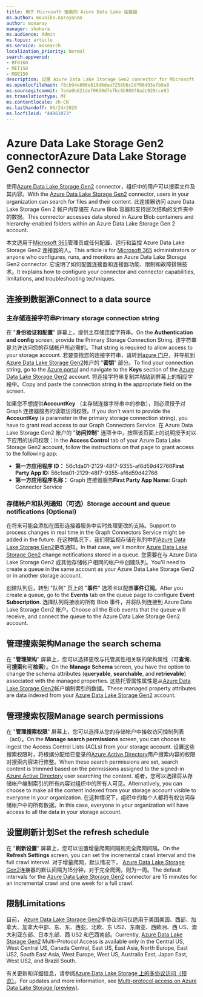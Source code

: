 ```yaml
---
title: 用于 Microsoft 搜索的 Azure Data Lake 连接器
ms.author: mounika.narayanan
author: monaray
manager: shohara
ms.audience: Admin
ms.topic: article
ms.service: mssearch
localization_priority: Normal
search.appverid:
- BFB160
- MET150
- MOE150
description: 设置 Azure Data Lake Storage Gen2 connector for Microsoft Search
ms.openlocfilehash: f8cb94e806e619d6dae7258b6c2d708d93afb9a8
ms.sourcegitcommit: 7eda9b621def0659d7e7bc8b989f8adc929cce93
ms.translationtype: MT
ms.contentlocale: zh-CN
ms.lasthandoff: 06/24/2020
ms.locfileid: "44861073"
---
```

# <a name="azure-data-lake-storage-gen2-connector"></a><span data-ttu-id="c0338-103">Azure Data Lake Storage Gen2 connector</span><span class="sxs-lookup"><span data-stu-id="c0338-103">Azure Data Lake Storage Gen2 connector</span></span>

<span data-ttu-id="c0338-104">使用[Azure Data Lake Storage Gen2](https://docs.microsoft.com/azure/storage/blobs/data-lake-storage-introduction) connector，组织中的用户可以搜索文件及其内容。</span><span class="sxs-lookup"><span data-stu-id="c0338-104">With the [Azure Data Lake Storage Gen2](https://docs.microsoft.com/azure/storage/blobs/data-lake-storage-introduction) connector, users in your organization can search for files and their content.</span></span> <span data-ttu-id="c0338-105">此连接器访问 azure Data Lake Storage Gen 2 帐户内存储在 Azure Blob 容器和支持层次结构的文件夹中的数据。</span><span class="sxs-lookup"><span data-stu-id="c0338-105">This connector accesses data stored in Azure Blob containers and hierarchy-enabled folders within an Azure Data Lake Storage Gen 2 account.</span></span>

<span data-ttu-id="c0338-106">本文适用于[Microsoft 365](https://www.microsoft.com/microsoft-365)管理员或任何配置、运行和监控 Azure Data Lake Storage Gen2 连接器的人。</span><span class="sxs-lookup"><span data-stu-id="c0338-106">This article is for [Microsoft 365](https://www.microsoft.com/microsoft-365) administrators or anyone who configures, runs, and monitors an Azure Data Lake Storage Gen2 connector.</span></span> <span data-ttu-id="c0338-107">它说明了如何配置连接器和连接器功能、限制和故障排除技术。</span><span class="sxs-lookup"><span data-stu-id="c0338-107">It explains how to configure your connector and connector capabilities, limitations, and troubleshooting techniques.</span></span>

## <a name="connect-to-a-data-source"></a><span data-ttu-id="c0338-108">连接到数据源</span><span class="sxs-lookup"><span data-stu-id="c0338-108">Connect to a data source</span></span>

### <a name="primary-storage-connection-string"></a><span data-ttu-id="c0338-109">主存储连接字符串</span><span class="sxs-lookup"><span data-stu-id="c0338-109">Primary storage connection string</span></span> 
<span data-ttu-id="c0338-110">在 "**身份验证和配置**" 屏幕上，提供主存储连接字符串。</span><span class="sxs-lookup"><span data-stu-id="c0338-110">On the **Authentication and config** screen, provide the Primary Storage Connection String.</span></span> <span data-ttu-id="c0338-111">该字符串是允许访问您的存储帐户所必需的。</span><span class="sxs-lookup"><span data-stu-id="c0338-111">That string is required to allow access to your storage account.</span></span> <span data-ttu-id="c0338-112">若要查找您的连接字符串，请转到[azure 门户](https://ms.portal.azure.com/#home)，并导航到[Azure Data Lake Storage Gen2](https://docs.microsoft.com/azure/storage/blobs/data-lake-storage-introduction)帐户的 "**密钥**" 部分。</span><span class="sxs-lookup"><span data-stu-id="c0338-112">To find your connection string, go to the [Azure portal](https://ms.portal.azure.com/#home) and navigate to the **Keys** section of the [Azure Data Lake Storage Gen2](https://docs.microsoft.com/azure/storage/blobs/data-lake-storage-introduction) account.</span></span> <span data-ttu-id="c0338-113">将连接字符串复制并粘贴到屏幕上的相应字段中。</span><span class="sxs-lookup"><span data-stu-id="c0338-113">Copy and paste the connection string in the appropriate field on the screen.</span></span>

<span data-ttu-id="c0338-114">如果您不想提供**AccountKey** （主存储连接字符串中的参数），则必须授予对 Graph 连接器服务的读取访问权限。</span><span class="sxs-lookup"><span data-stu-id="c0338-114">If you don't want to provide the **AccountKey** (a parameter in the primary storage connection string), you have to grant read access to our Graph Connectors Service.</span></span> <span data-ttu-id="c0338-115">在 Azure Data Lake Storage Gen2 帐户的 "**访问控制**" 选项卡中，按照该页面上的说明授予对以下应用的访问权限：</span><span class="sxs-lookup"><span data-stu-id="c0338-115">In the **Access Control** tab of your Azure Data Lake Storage Gen2 account, follow the instructions on that page to grant access to the following app:</span></span>
* <span data-ttu-id="c0338-116">**第一方应用程序 ID：** 56c1da01-2129-48f7-9355-af6d59d42766</span><span class="sxs-lookup"><span data-stu-id="c0338-116">**First Party App ID:** 56c1da01-2129-48f7-9355-af6d59d42766</span></span>
* <span data-ttu-id="c0338-117">**第一方应用程序名称：** Graph 连接器服务</span><span class="sxs-lookup"><span data-stu-id="c0338-117">**First Party App Name:** Graph Connector Service</span></span>

### <a name="storage-account-and-queue-notifications-optional"></a><span data-ttu-id="c0338-118">存储帐户和队列通知（可选）</span><span class="sxs-lookup"><span data-stu-id="c0338-118">Storage account and queue notifications (Optional)</span></span>
<span data-ttu-id="c0338-119">在将来可能会添加在图形连接器服务中实时处理更改的支持。</span><span class="sxs-lookup"><span data-stu-id="c0338-119">Support to process changes in real time in the Graph Connectors Service might be added in the future.</span></span> <span data-ttu-id="c0338-120">在这种情况下，我们将监视存储在队列中的[Azure Data Lake Storage Gen2](https://docs.microsoft.com/azure/storage/blobs/data-lake-storage-introduction)更改通知。</span><span class="sxs-lookup"><span data-stu-id="c0338-120">In that case, we'll monitor [Azure Data Lake Storage Gen2](https://docs.microsoft.com/azure/storage/blobs/data-lake-storage-introduction) change notifications stored in a queue.</span></span> <span data-ttu-id="c0338-121">您需要在与 Azure Data Lake Storage Gen2 或其他存储帐户相同的帐户中创建队列。</span><span class="sxs-lookup"><span data-stu-id="c0338-121">You'll need to create a queue in the same account as your Azure Data Lake Storage Gen2 or in another storage account.</span></span>

<span data-ttu-id="c0338-122">创建队列后，转到 "队列" 页上的 "**事件**" 选项卡以配置**事件订阅**。</span><span class="sxs-lookup"><span data-stu-id="c0338-122">After you create a queue, go to the **Events** tab on the queue page to configure **Event Subscription**.</span></span> <span data-ttu-id="c0338-123">选择队列将接收的所有 Blob 事件，并将队列连接到 Azure Data Lake Storage Gen2 帐户。</span><span class="sxs-lookup"><span data-stu-id="c0338-123">Choose all the Blob events that the queue will receive, and connect the queue to the Azure Data Lake Storage Gen2 account.</span></span>

## <a name="manage-the-search-schema"></a><span data-ttu-id="c0338-124">管理搜索架构</span><span class="sxs-lookup"><span data-stu-id="c0338-124">Manage the search schema</span></span>
<span data-ttu-id="c0338-125">在 "**管理架构**" 屏幕上，您可以选择更改与托管属性相关联的架构属性（可**查询**、可**搜索**和可**检索**）。</span><span class="sxs-lookup"><span data-stu-id="c0338-125">On the **Manage Schema** screen, you have the option to change the schema attributes (**queryable**, **searchable**, and **retrievable**) associated with the managed properties.</span></span> <span data-ttu-id="c0338-126">这些托管属性属性是从[Azure Data Lake Storage Gen2](https://docs.microsoft.com/azure/storage/blobs/data-lake-storage-introduction)帐户编制索引的数据。</span><span class="sxs-lookup"><span data-stu-id="c0338-126">These managed property attributes are data indexed from your [Azure Data Lake Storage Gen2](https://docs.microsoft.com/azure/storage/blobs/data-lake-storage-introduction) account.</span></span>

## <a name="manage-search-permissions"></a><span data-ttu-id="c0338-127">管理搜索权限</span><span class="sxs-lookup"><span data-stu-id="c0338-127">Manage search permissions</span></span>
<span data-ttu-id="c0338-128">在 "**管理搜索权限**" 屏幕上，您可以选择从您的存储帐户中接收访问控制列表（acl）。</span><span class="sxs-lookup"><span data-stu-id="c0338-128">On the **Manage search permissions** screen, you can choose to ingest the Access Control Lists (ACLs) from your storage account.</span></span> <span data-ttu-id="c0338-129">设置这些搜索权限时，将根据分配给已登录的[Azure Active Directory](https://docs.microsoft.com/azure/active-directory/)用户搜索内容的权限对搜索内容进行修整。</span><span class="sxs-lookup"><span data-stu-id="c0338-129">When these search permissions are set, search content is trimmed based on the permissions assigned to the signed-in [Azure Active Directory](https://docs.microsoft.com/azure/active-directory/) user searching the content.</span></span> <span data-ttu-id="c0338-130">或者，您可以选择将从存储帐户编制索引的所有内容对组织中的所有人可见。</span><span class="sxs-lookup"><span data-stu-id="c0338-130">Alternatively, you can choose to make all the content indexed from your storage account visible to everyone in your organization.</span></span> <span data-ttu-id="c0338-131">在这种情况下，组织中的每个人都将有权访问存储帐户中的所有数据。</span><span class="sxs-lookup"><span data-stu-id="c0338-131">In this case, everyone in your organization will have access to all the data in your storage account.</span></span>
 
## <a name="set-the-refresh-schedule"></a><span data-ttu-id="c0338-132">设置刷新计划</span><span class="sxs-lookup"><span data-stu-id="c0338-132">Set the refresh schedule</span></span>
<span data-ttu-id="c0338-133">在 "**刷新设置**" 屏幕上，您可以设置增量爬网间隔和完全爬网间隔。</span><span class="sxs-lookup"><span data-stu-id="c0338-133">On the **Refresh Settings** screen, you can set the incremental crawl interval and the full crawl interval.</span></span> <span data-ttu-id="c0338-134">对于增量爬网，默认情况下， [Azure Data Lake Storage Gen2](https://docs.microsoft.com/azure/storage/blobs/data-lake-storage-introduction)连接器的默认间隔为15分钟，对于完全爬网，则为一周。</span><span class="sxs-lookup"><span data-stu-id="c0338-134">The default intervals for the [Azure Data Lake Storage Gen2](https://docs.microsoft.com/azure/storage/blobs/data-lake-storage-introduction) connector are 15 minutes for an incremental crawl and one week for a full crawl.</span></span>
 
## <a name="limitations"></a><span data-ttu-id="c0338-135">限制</span><span class="sxs-lookup"><span data-stu-id="c0338-135">Limitations</span></span>
<span data-ttu-id="c0338-136">目前， [Azure Data Lake Storage Gen2](https://docs.microsoft.com/azure/storage/blobs/data-lake-storage-introduction)多协议访问仅适用于美国美国、西部、加拿大、加拿大中部、东、东、西亚、北欧、东 US2、东南亚、西欧洲、西 US、澳大利亚东部、日本东部、西 US2 和巴西南部。</span><span class="sxs-lookup"><span data-stu-id="c0338-136">Currently, [Azure Data Lake Storage Gen2](https://docs.microsoft.com/azure/storage/blobs/data-lake-storage-introduction) Multi-Protocol Access is available only in the Central US, West Central US, Canada Central, East US, East Asia, North Europe, East US2, South East Asia, West Europe, West US, Australia East, Japan East, West US2, and Brazil South.</span></span>

<span data-ttu-id="c0338-137">有关更新和详细信息，请参阅[Azure Data Lake Storage 上的多协议访问（预览）](https://docs.microsoft.com/azure/storage/blobs/data-lake-storage-multi-protocol-access)。</span><span class="sxs-lookup"><span data-stu-id="c0338-137">For updates and more information, see  [Multi-protocol access on Azure Data Lake Storage (preview)](https://docs.microsoft.com/azure/storage/blobs/data-lake-storage-multi-protocol-access).</span></span>


